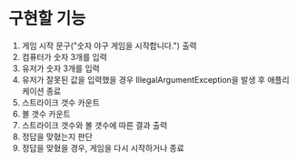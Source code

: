 # 구현할 기능

1. 게임 시작 문구("숫자 야구 게임을 시작합니다.") 출력
2. 컴퓨터가 숫자 3개를 입력
3. 유저가 숫자 3개를 입력
4. 유저가 잘못된 값을 입력했을 경우 IllegalArgumentException을 발생 후 애플리케이션 종료
5. 스트라이크 갯수 카운트
6. 볼 갯수 카운트
7. 스트라이크 갯수와 볼 갯수에 따른 결과 출력
8. 정답을 맞혔는지 판단
9. 정답을 맞혔을 경우, 게임을 다시 시작하거나 종료